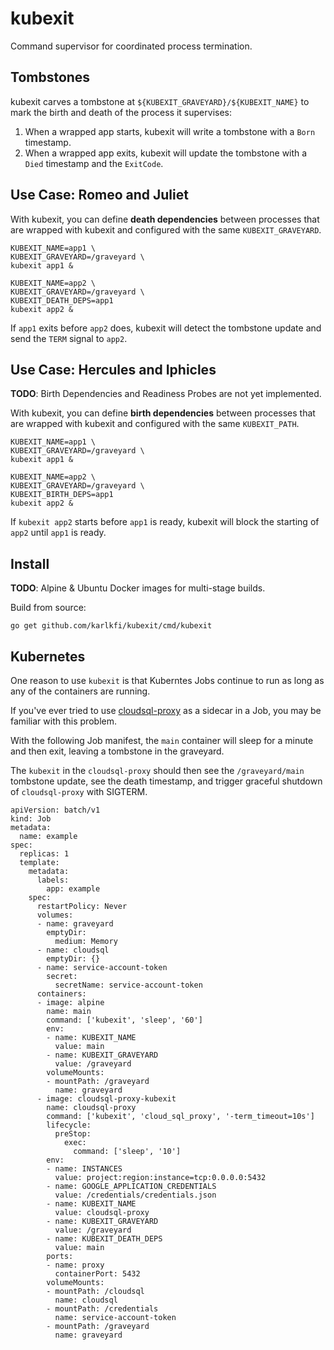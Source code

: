 # kubexit
Command supervisor for coordinated process termination.

## Tombstones

kubexit carves a tombstone at `${KUBEXIT_GRAVEYARD}/${KUBEXIT_NAME}` to mark the birth and death of the process it supervises:

1. When a wrapped app starts, kubexit will write a tombstone with a `Born` timestamp.
1. When a wrapped app exits, kubexit will update the tombstone with a `Died` timestamp and the `ExitCode`.

## Use Case: Romeo and Juliet

With kubexit, you can define **death dependencies** between processes that are wrapped with kubexit and configured with the same `KUBEXIT_GRAVEYARD`.

```
KUBEXIT_NAME=app1 \
KUBEXIT_GRAVEYARD=/graveyard \
kubexit app1 &

KUBEXIT_NAME=app2 \
KUBEXIT_GRAVEYARD=/graveyard \
KUBEXIT_DEATH_DEPS=app1
kubexit app2 &
```

If `app1` exits before `app2` does, kubexit will detect the tombstone update and send the `TERM` signal to `app2`.

## Use Case: Hercules and Iphicles

**TODO**: Birth Dependencies and Readiness Probes are not yet implemented.

With kubexit, you can define **birth dependencies** between processes that are wrapped with kubexit and configured with the same `KUBEXIT_PATH`.

```
KUBEXIT_NAME=app1 \
KUBEXIT_GRAVEYARD=/graveyard \
kubexit app1 &

KUBEXIT_NAME=app2 \
KUBEXIT_GRAVEYARD=/graveyard \
KUBEXIT_BIRTH_DEPS=app1
kubexit app2 &
```

If `kubexit app2` starts before `app1` is ready, kubexit will block the starting of `app2` until `app1` is ready.

## Install

**TODO**: Alpine & Ubuntu Docker images for multi-stage builds.

Build from source:

```
go get github.com/karlkfi/kubexit/cmd/kubexit
```

## Kubernetes

One reason to use `kubexit` is that Kuberntes Jobs continue to run as long as any of the containers are running.

If you've ever tried to use [cloudsql-proxy](https://github.com/GoogleCloudPlatform/cloudsql-proxy) as a sidecar in a Job, you may be familiar with this problem.

With the following Job manifest, the `main` container will sleep for a minute and then exit, leaving a tombstone in the graveyard.

The `kubexit` in the `cloudsql-proxy` should then see the `/graveyard/main` tombstone update, see the death timestamp, and trigger graceful shutdown of `cloudsql-proxy` with SIGTERM.

```
apiVersion: batch/v1
kind: Job
metadata:
  name: example
spec:
  replicas: 1
  template:
    metadata:
      labels:
        app: example
    spec:
      restartPolicy: Never
      volumes:
      - name: graveyard
        emptyDir:
          medium: Memory
      - name: cloudsql
        emptyDir: {}
      - name: service-account-token
        secret:
          secretName: service-account-token
      containers:
      - image: alpine
        name: main
        command: ['kubexit', 'sleep', '60']
        env:
        - name: KUBEXIT_NAME
          value: main
        - name: KUBEXIT_GRAVEYARD
          value: /graveyard
        volumeMounts:
        - mountPath: /graveyard
          name: graveyard
      - image: cloudsql-proxy-kubexit
        name: cloudsql-proxy
        command: ['kubexit', 'cloud_sql_proxy', '-term_timeout=10s']
        lifecycle:
          preStop:
            exec:
              command: ['sleep', '10']
        env:
        - name: INSTANCES
          value: project:region:instance=tcp:0.0.0.0:5432
        - name: GOOGLE_APPLICATION_CREDENTIALS
          value: /credentials/credentials.json
        - name: KUBEXIT_NAME
          value: cloudsql-proxy
        - name: KUBEXIT_GRAVEYARD
          value: /graveyard
        - name: KUBEXIT_DEATH_DEPS
          value: main
        ports:
        - name: proxy
          containerPort: 5432
        volumeMounts:
        - mountPath: /cloudsql
          name: cloudsql
        - mountPath: /credentials
          name: service-account-token
        - mountPath: /graveyard
          name: graveyard
```
